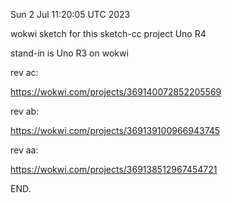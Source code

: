 Sun  2 Jul 11:20:05 UTC 2023

wokwi sketch for this sketch-cc project Uno R4

stand-in is Uno R3 on wokwi

rev ac:

  https://wokwi.com/projects/369140072852205569



rev ab:

  https://wokwi.com/projects/369139100966943745

rev aa:

  https://wokwi.com/projects/369138512967454721

END.
